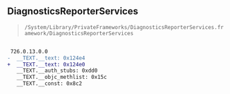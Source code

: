 ## DiagnosticsReporterServices

> `/System/Library/PrivateFrameworks/DiagnosticsReporterServices.framework/DiagnosticsReporterServices`

```diff

 726.0.13.0.0
-  __TEXT.__text: 0x124e4
+  __TEXT.__text: 0x124e0
   __TEXT.__auth_stubs: 0xdd0
   __TEXT.__objc_methlist: 0x15c
   __TEXT.__const: 0x8c2

```
